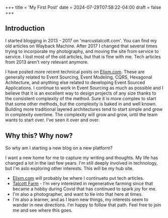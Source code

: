 +++
title = 'My First Post'
date = 2024-07-29T07:58:22-04:00
draft = false
+++
## Introduction

I started blogging in 2013 - 2017 on 'marcustalcott.com'. You can find my old 
articles on Wayback Machine. After 2017 I changed that several times trying to incorporate my 
photography, and moving the site from service to service. I lost most of the old articles, but that 
is fine with me. Tech articles from 2013 aren't very relevant anymore.

I have posted more recent technical posts on [Elixm.com](https://elixm.com/). These are generally 
related to Event Sourcing, Event Modeling, CQRS, Hexagonal Achitecture, and anything else
related to developing Event Sourced Applications. I continue to work in Event Sourcing as much
as possible and I believe that it is an excellent way to design projects of any size thanks to 
the consistent complexity of the method. Sure it is more complex to start that some other methods, but
the complexity is baked in and well known. Building more traditional layered architectures tend to start 
simple and grow in complexity overtime. The complexity will grow and grow, until the team wants to start over.  I've seen it over and over.

## Why this? Why now?

So why am I starting a new blog on a new platform? 

I want a new home for me to capture my writing and thoughts. My life has changed a lot in the last few years. I'm still deeply
involved in technology, but I'm aslo exploring other interests. This will be my hub site. 
- [Elixm.com](https://elixm.com/) will probably be where I continueto put tech articles.
- [Talcott Farm](https://talcottfarm.com) - I'm very interested in regenerative farming since that became a hobby during Covid that has continued to spark joy for me.
- I'm also a photographer, and want to tie into that here at times.
- I'm also a learner, and as I learn new things, my interests seem to wander in new directions. I'm happy to follow that path.
Feel free to join me and see where this goes.

